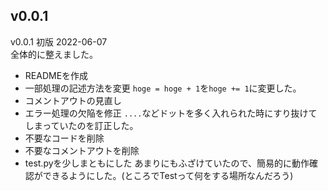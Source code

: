 ## v0.0.1
v0.0.1 初版 2022-06-07  
全体的に整えました。  
- READMEを作成
- 一部処理の記述方法を変更
`hoge = hoge + 1`を`hoge += 1`に変更した。  
- コメントアウトの見直し
- エラー処理の欠陥を修正
`....`などドットを多く入れられた時にすり抜けてしまっていたのを訂正した。  
- 不要なコードを削除
- 不要なコメントアウトを削除
- test.pyを少しまともにした
あまりにもふざけていたので、簡易的に動作確認ができるようにした。(ところでTestって何をする場所なんだろう)  